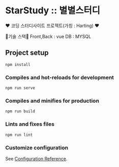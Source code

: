 # StarStudy :: 별별스터디
❤️ 코딩 스터디사이트 프로젝트(가칭 : Harting) ❤️

🙌기술 스택🙌
Front,Back : vue
DB : MYSQL

## Project setup
```
npm install
```

### Compiles and hot-reloads for development
```
npm run serve
```

### Compiles and minifies for production
```
npm run build
```

### Lints and fixes files
```
npm run lint
```

### Customize configuration
See [Configuration Reference](https://cli.vuejs.org/config/).
